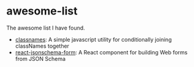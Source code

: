 # awesome-list
The awesome list I have found.

- [classnames](https://github.com/JedWatson/classnames): A simple javascript utility for conditionally joining classNames together
- [react-jsonschema-form](https://github.com/mozilla-services/react-jsonschema-form): A React component for building Web forms from JSON Schema

